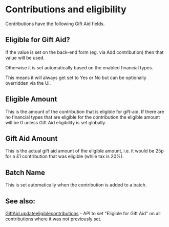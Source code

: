 # Contributions and eligibility

Contributions have the following Gift Aid fields.

## Eligible for Gift Aid?

If the value is set on the back-end form (eg. via Add contribution) then that
value will be used.

Otherwise it is set automatically based on the enabled financial types.

This means it will always get set to Yes or No but can be optionally overridden via the UI.

## Eligible Amount

This is the amount of the contribution that is eligible for gift-aid. If there
are no financial types that are eligible for the contribution the eligible
amount will be 0 unless Gift Aid eligibility is set globally.

## Gift Aid Amount

This is the actual gift aid amount of the eligible amount, i.e. it would be 25p
for a £1 contribution that was eligible (while tax is 20%).

## Batch Name

This is set automatically when the contribution is added to a batch.

## See also:

[GiftAid.updateeligiblecontributions](../api.md) - API to set "Eligible for Gift Aid" on all contributions where it was not previously set.
